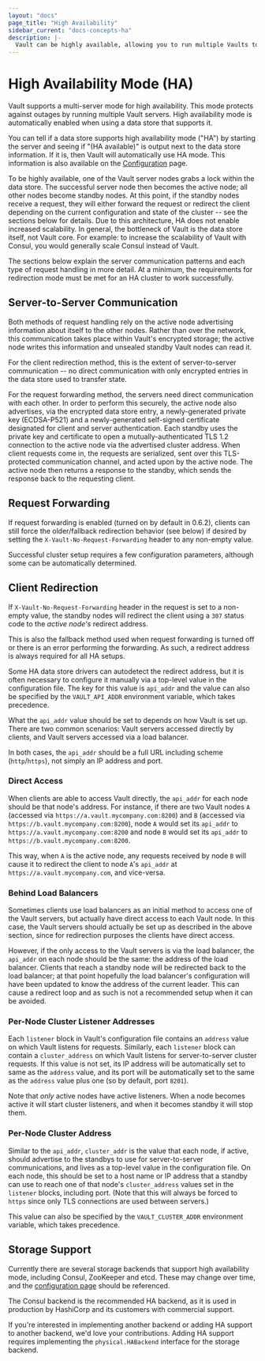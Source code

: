 ```yaml
---
layout: "docs"
page_title: "High Availability"
sidebar_current: "docs-concepts-ha"
description: |-
  Vault can be highly available, allowing you to run multiple Vaults to protect against outages.
---
```


# High Availability Mode (HA)

Vault supports a multi-server mode for high availability. This mode protects
against outages by running multiple Vault servers. High availability mode
is automatically enabled when using a data store that supports it.

You can tell if a data store supports high availability mode ("HA") by starting
the server and seeing if "(HA available)" is output next to the data store
information. If it is, then Vault will automatically use HA mode. This
information is also available on the
[Configuration](https://www.vaultproject.io/docs/configuration/index.html) page.

To be highly available, one of the Vault server nodes grabs a lock within the
data store. The successful server node then becomes the active node; all other
nodes become standby nodes. At this point, if the standby nodes receive a
request, they will either forward the request or redirect the client depending
on the current configuration and state of the cluster -- see the sections below
for details. Due to this architecture, HA does not enable increased
scalability. In general, the bottleneck of Vault is the data store itself, not
Vault core. For example: to increase the scalability of Vault with Consul, you
would generally scale Consul instead of Vault.

The sections below explain the server communication patterns and each type of
request handling in more detail. At a minimum, the requirements for redirection
mode must be met for an HA cluster to work successfully.

## Server-to-Server Communication

Both methods of request handling rely on the active node advertising
information about itself to the other nodes. Rather than over the network, this
communication takes place within Vault's encrypted storage; the active node
writes this information and unsealed standby Vault nodes can read it.

For the client redirection method, this is the extent of server-to-server
communication -- no direct communication with only encrypted entries in the
data store used to transfer state.

For the request forwarding method, the servers need direct communication with
each other. In order to perform this securely, the active node also advertises,
via the encrypted data store entry, a newly-generated private key (ECDSA-P521)
and a newly-generated self-signed certificate designated for client and server
authentication. Each standby uses the private key and certificate to open a
mutually-authenticated TLS 1.2 connection to the active node via the advertised
cluster address. When client requests come in, the requests are serialized,
sent over this TLS-protected communication channel, and acted upon by the
active node. The active node then returns a response to the standby, which
sends the response back to the requesting client.

## Request Forwarding

If request forwarding is enabled (turned on by default in 0.6.2), clients can
still force the older/fallback redirection behavior (see below) if desired by
setting the `X-Vault-No-Request-Forwarding` header to any non-empty value.

Successful cluster setup requires a few configuration parameters, although some
can be automatically determined.

## Client Redirection

If `X-Vault-No-Request-Forwarding` header in the request is set to a non-empty
value, the standby nodes will redirect the client using a `307` status code to
the *active node's* redirect address.

This is also the fallback method used when request forwarding is turned off or
there is an error performing the forwarding. As such, a redirect address is
always required for all HA setups.

Some HA data store drivers can autodetect the redirect address, but it is often
necessary to configure it manually via a top-level value in the configuration
file. The key for this value is `api_addr` and the value can also be specified
by the `VAULT_API_ADDR` environment variable, which takes precedence.

What the `api_addr` value should be set to depends on how Vault is set up.
There are two common scenarios: Vault servers accessed directly by clients, and
Vault servers accessed via a load balancer.

In both cases, the `api_addr` should be a full URL including scheme
(`http`/`https`), not simply an IP address and port.

### Direct Access

When clients are able to access Vault directly, the `api_addr` for each
node should be that node's address. For instance, if there are two Vault nodes
`A` (accessed via `https://a.vault.mycompany.com:8200`) and `B` (accessed via
`https://b.vault.mycompany.com:8200`), node `A` would set its `api_addr`
to `https://a.vault.mycompany.com:8200` and node `B` would set its
`api_addr` to `https://b.vault.mycompany.com:8200`.

This way, when `A` is the active node, any requests received by node `B` will
cause it to redirect the client to node `A`'s `api_addr` at
`https://a.vault.mycompany.com`, and vice-versa.

### Behind Load Balancers

Sometimes clients use load balancers as an initial method to access one of the
Vault servers, but actually have direct access to each Vault node. In this
case, the Vault servers should actually be set up as described in the above
section, since for redirection purposes the clients have direct access.

However, if the only access to the Vault servers is via the load balancer, the
`api_addr` on each node should be the same: the address of the load
balancer. Clients that reach a standby node will be redirected back to the load
balancer; at that point hopefully the load balancer's configuration will have
been updated to know the address of the current leader. This can cause a
redirect loop and as such is not a recommended setup when it can be avoided.

### Per-Node Cluster Listener Addresses

Each `listener` block in Vault's configuration file contains an `address` value
on which Vault listens for requests. Similarly, each `listener` block can
contain a `cluster_address` on which Vault listens for server-to-server cluster
requests. If this value is not set, its IP address will be automatically set to
same as the `address` value, and its port will be automatically set to the same
as the `address` value plus one (so by default, port `8201`).

Note that *only* active nodes have active listeners. When a node becomes active
it will start cluster listeners, and when it becomes standby it will stop them.

### Per-Node Cluster Address

Similar to the `api_addr`, `cluster_addr` is the value that each node, if
active, should advertise to the standbys to use for server-to-server
communications, and lives as a top-level value in the configuration file. On
each node, this should be set to a host name or IP address that a standby can
use to reach one of that node's `cluster_address` values set in the `listener`
blocks, including port. (Note that this will always be forced to `https` since
only TLS connections are used between servers.)

This value can also be specified by the `VAULT_CLUSTER_ADDR` environment
variable, which takes precedence.

## Storage Support

Currently there are several storage backends that support high availability
mode, including Consul, ZooKeeper and etcd. These may change over time, and the
[configuration page](/docs/configuration/index.html) should be referenced.

The Consul backend is the recommended HA backend, as it is used in production
by HashiCorp and its customers with commercial support.

If you're interested in implementing another backend or adding HA support to
another backend, we'd love your contributions. Adding HA support requires
implementing the `physical.HABackend` interface for the storage backend.

